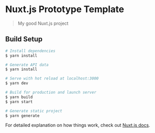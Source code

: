 # Nuxt.js Prototype Template

> My good Nuxt.js project

## Build Setup

``` bash
# Install dependencies
$ yarn install

# Generate API data
$ yarn install

# Serve with hot reload at localhost:3000
$ yarn dev

# Build for production and launch server
$ yarn build
$ yarn start

# Generate static project
$ yarn generate
```

For detailed explanation on how things work, check out [Nuxt.js docs](https://nuxtjs.org).
